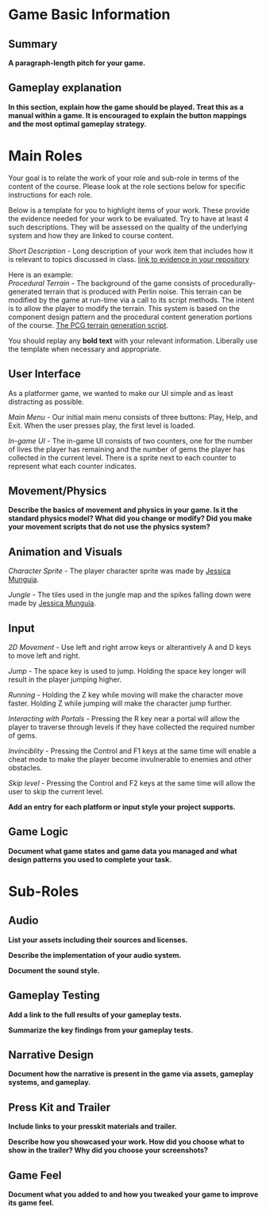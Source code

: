 # Game Basic Information #

## Summary ##

**A paragraph-length pitch for your game.**

## Gameplay explanation ##

**In this section, explain how the game should be played. Treat this as a manual within a game. It is encouraged to explain the button mappings and the most optimal gameplay strategy.**




# Main Roles #

Your goal is to relate the work of your role and sub-role in terms of the content of the course. Please look at the role sections below for specific instructions for each role.

Below is a template for you to highlight items of your work. These provide the evidence needed for your work to be evaluated. Try to have at least 4 such descriptions. They will be assessed on the quality of the underlying system and how they are linked to course content. 

*Short Description* - Long description of your work item that includes how it is relevant to topics discussed in class. [link to evidence in your repository](https://github.com/dr-jam/ECS189L/edit/project-description/ProjectDocumentTemplate.md)

Here is an example:  
*Procedural Terrain* - The background of the game consists of procedurally-generated terrain that is produced with Perlin noise. This terrain can be modified by the game at run-time via a call to its script methods. The intent is to allow the player to modify the terrain. This system is based on the component design pattern and the procedural content generation portions of the course. [The PCG terrain generation script](https://github.com/dr-jam/CameraControlExercise/blob/513b927e87fc686fe627bf7d4ff6ff841cf34e9f/Obscura/Assets/Scripts/TerrainGenerator.cs#L6).

You should replay any **bold text** with your relevant information. Liberally use the template when necessary and appropriate.

## User Interface

As a platformer game, we wanted to make our UI simple and as least distracting as possible. 

*Main Menu* - Our initial main menu consists of three buttons: Play, Help, and Exit. When the user presses play, the first level is loaded.

*In-game UI* - The in-game UI consists of two counters, one for the number of lives the player has remaining and the number of gems the player has collected in the current level. There is a sprite next to each counter to represent what each counter indicates. 

## Movement/Physics

**Describe the basics of movement and physics in your game. Is it the standard physics model? What did you change or modify? Did you make your movement scripts that do not use the physics system?**

## Animation and Visuals


*Character Sprite* - The player character sprite was made by [Jessica Munguia](https://jesse-m.itch.io/jungle-pack).

*Jungle* - The tiles used in the jungle map and the spikes falling down were made by [Jessica Munguia](https://jesse-m.itch.io/jungle-pack).

## Input

*2D Movement* - Use left and right arrow keys or alterantively A and D keys to move left and right.

*Jump* - The space key is used to jump. Holding the space key longer will result in the player jumping higher.

*Running* - Holding the Z key while moving will make the character move faster. Holding Z while jumping will make the character jump further.

*Interacting with Portals* - Pressing the R key near a portal will allow the player to traverse through levels if they have collected the required number of gems.

*Invinciblity* - Pressing the Control and F1 keys at the same time will enable a cheat mode to make the player become invulnerable to enemies and other obstacles.

*Skip level* - Pressing the Control and F2 keys at the same time will allow the user to skip the current level.

**Add an entry for each platform or input style your project supports.**

## Game Logic

**Document what game states and game data you managed and what design patterns you used to complete your task.**

# Sub-Roles

## Audio

**List your assets including their sources and licenses.**

**Describe the implementation of your audio system.**

**Document the sound style.** 

## Gameplay Testing

**Add a link to the full results of your gameplay tests.**

**Summarize the key findings from your gameplay tests.**

## Narrative Design

**Document how the narrative is present in the game via assets, gameplay systems, and gameplay.** 

## Press Kit and Trailer

**Include links to your presskit materials and trailer.**

**Describe how you showcased your work. How did you choose what to show in the trailer? Why did you choose your screenshots?**



## Game Feel

**Document what you added to and how you tweaked your game to improve its game feel.**
